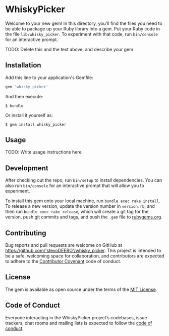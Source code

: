 # WhiskyPicker

Welcome to your new gem! In this directory, you'll find the files you need to be able to package up your Ruby library into a gem. Put your Ruby code in the file `lib/whisky_picker`. To experiment with that code, run `bin/console` for an interactive prompt.

TODO: Delete this and the text above, and describe your gem

## Installation

Add this line to your application's Gemfile:

```ruby
gem 'whisky_picker'
```

And then execute:

    $ bundle

Or install it yourself as:

    $ gem install whisky_picker

## Usage

TODO: Write usage instructions here

## Development

After checking out the repo, run `bin/setup` to install dependencies. You can also run `bin/console` for an interactive prompt that will allow you to experiment.

To install this gem onto your local machine, run `bundle exec rake install`. To release a new version, update the version number in `version.rb`, and then run `bundle exec rake release`, which will create a git tag for the version, push git commits and tags, and push the `.gem` file to [rubygems.org](https://rubygems.org).

## Contributing

Bug reports and pull requests are welcome on GitHub at https://github.com/'stevoDEEBO'/whisky_picker. This project is intended to be a safe, welcoming space for collaboration, and contributors are expected to adhere to the [Contributor Covenant](http://contributor-covenant.org) code of conduct.

## License

The gem is available as open source under the terms of the [MIT License](https://opensource.org/licenses/MIT).

## Code of Conduct

Everyone interacting in the WhiskyPicker project’s codebases, issue trackers, chat rooms and mailing lists is expected to follow the [code of conduct](https://github.com/'stevoDEEBO'/whisky_picker/blob/master/CODE_OF_CONDUCT.md).
